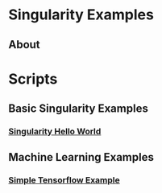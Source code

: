 # Singularity Examples

## About

# Scripts

## Basic Singularity Examples
### [Singularity Hello World](Singularity-Hello-World)

## Machine Learning Examples
### [Simple Tensorflow Example](Tensorflow-Example)
